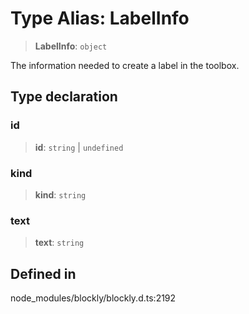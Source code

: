 # Type Alias: LabelInfo

> **LabelInfo**: `object`

The information needed to create a label in the toolbox.

## Type declaration

### id

> **id**: `string` \| `undefined`

### kind

> **kind**: `string`

### text

> **text**: `string`

## Defined in

node_modules/blockly/blockly.d.ts:2192
